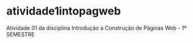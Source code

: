 # atividade1intopagweb
Atividade 01 da disciplina Introdução a Construção de Páginas Web - 1º SEMESTRE
